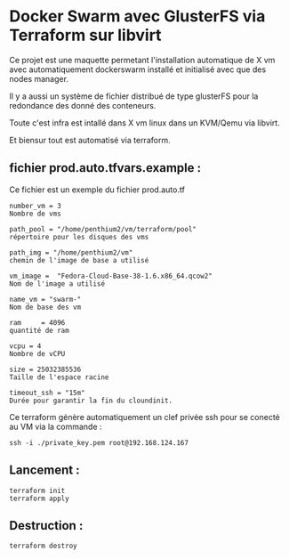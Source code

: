 # Docker Swarm avec GlusterFS via Terraform sur libvirt

Ce projet est une maquette permetant l'installation automatique de X vm avec automatiquement dockerswarm installé et initialisé avec que des nodes manager.

Il y a aussi un système de fichier distribué de type glusterFS pour la redondance des donné des conteneurs.

Toute c'est infra est intallé dans X vm linux dans un KVM/Qemu via libvirt.

Et biensur tout est automatisé via terraform.


## fichier prod.auto.tfvars.example :

Ce fichier est un exemple du fichier prod.auto.tf

    number_vm = 3
    Nombre de vms

    path_pool = "/home/penthium2/vm/terraform/pool"
    répertoire pour les disques des vms

    path_img = "/home/penthium2/vm"
    chemin de l'image de base a utilisé
    
    vm_image =  "Fedora-Cloud-Base-38-1.6.x86_64.qcow2"
    Nom de l'image a utilisé

    name_vm = "swarm-"
    Nom de base des vm

    ram     = 4096
    quantité de ram

    vcpu = 4
    Nombre de vCPU

    size = 25032385536
    Taille de l'espace racine

    timeout_ssh = "15m"
    Durée pour garantir la fin du cloundinit.

Ce terraform génère automatiquement un clef privée ssh pour se conecté au VM via la commande : 

    ssh -i ./private_key.pem root@192.168.124.167

## Lancement :

    terraform init
    terraform apply

## Destruction :

    terraform destroy
    